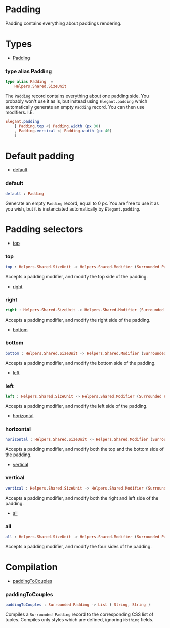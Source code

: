 # Padding

Padding contains everything about paddings rendering.


# Types

- [Padding](#padding)

### **type alias Padding**
```elm
type alias Padding  =  
    Helpers.Shared.SizeUnit
```

The `Padding` record contains everything about one padding side.
You probably won't use it as is, but instead using `Elegant.padding`
which automatically generate an empty `Padding` record. You
can then use modifiers. I.E.

```elm
Elegant.padding
    [ Padding.top <| Padding.width (px 30)
    , Padding.vertical <| Padding.width (px 40)
    ]
```


# Default padding

- [default](#default)

### **default**
```elm
default : Padding
```

Generate an empty `Padding` record, equal to 0 px.
You are free to use it as you wish, but it is instanciated automatically by `Elegant.padding`.


# Padding selectors

- [top](#top)

### **top**
```elm
top : Helpers.Shared.SizeUnit -> Helpers.Shared.Modifier (Surrounded Padding)
```

Accepts a padding modifier, and modify the top side of the padding.
- [right](#right)

### **right**
```elm
right : Helpers.Shared.SizeUnit -> Helpers.Shared.Modifier (Surrounded Padding)
```

Accepts a padding modifier, and modify the right side of the padding.
- [bottom](#bottom)

### **bottom**
```elm
bottom : Helpers.Shared.SizeUnit -> Helpers.Shared.Modifier (Surrounded Padding)
```

Accepts a padding modifier, and modify the bottom side of the padding.
- [left](#left)

### **left**
```elm
left : Helpers.Shared.SizeUnit -> Helpers.Shared.Modifier (Surrounded Padding)
```

Accepts a padding modifier, and modify the left side of the padding.
- [horizontal](#horizontal)

### **horizontal**
```elm
horizontal : Helpers.Shared.SizeUnit -> Helpers.Shared.Modifier (Surrounded Padding)
```

Accepts a padding modifier, and modify both the top and the bottom side of the padding.
- [vertical](#vertical)

### **vertical**
```elm
vertical : Helpers.Shared.SizeUnit -> Helpers.Shared.Modifier (Surrounded Padding)
```

Accepts a padding modifier, and modify both the right and left side of the padding.
- [all](#all)

### **all**
```elm
all : Helpers.Shared.SizeUnit -> Helpers.Shared.Modifier (Surrounded Padding)
```

Accepts a padding modifier, and modify the four sides of the padding.


# Compilation

- [paddingToCouples](#paddingtocouples)

### **paddingToCouples**
```elm
paddingToCouples : Surrounded Padding -> List ( String, String )
```

Compiles a `Surrounded Padding` record to the corresponding CSS list of tuples.
Compiles only styles which are defined, ignoring `Nothing` fields.

